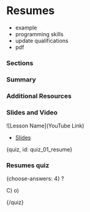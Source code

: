 # Resumes

- example
- programming skills
- update qualifications 
- pdf

### Sections

### Summary

### Additional Resources



### Slides and Video

![Lesson Name](YouTube Link)

* [Slides](https://drive.google.com/open?id=163yY-dxZnMIdH9x-xf6hqoQxRDGlb-XpAX1NoRZc6Jc)


{quiz, id: quiz_01_resume}

### Resumes quiz

{choose-answers: 4}
? 

C) 
o)

{/quiz}


